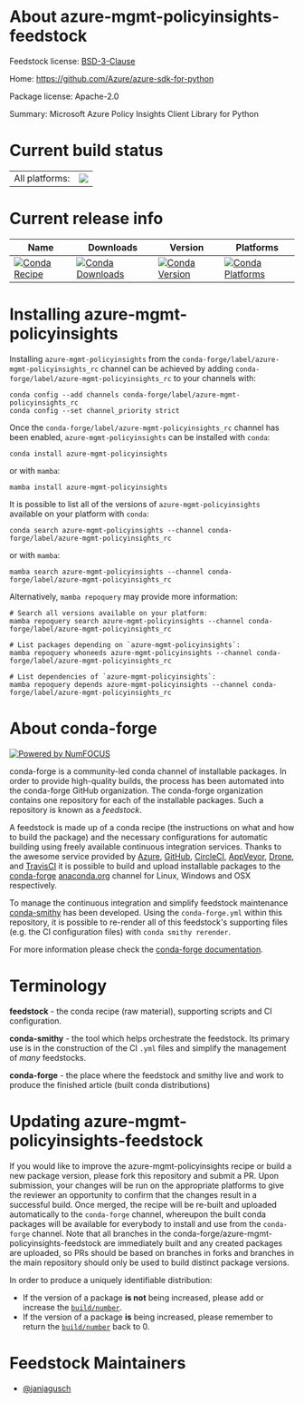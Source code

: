 About azure-mgmt-policyinsights-feedstock
=========================================

Feedstock license: [BSD-3-Clause](https://github.com/conda-forge/azure-mgmt-policyinsights-feedstock/blob/main/LICENSE.txt)

Home: https://github.com/Azure/azure-sdk-for-python

Package license: Apache-2.0

Summary: Microsoft Azure Policy Insights Client Library for Python

Current build status
====================


<table><tr><td>All platforms:</td>
    <td>
      <a href="https://dev.azure.com/conda-forge/feedstock-builds/_build/latest?definitionId=25630&branchName=main">
        <img src="https://dev.azure.com/conda-forge/feedstock-builds/_apis/build/status/azure-mgmt-policyinsights-feedstock?branchName=main">
      </a>
    </td>
  </tr>
</table>

Current release info
====================

| Name | Downloads | Version | Platforms |
| --- | --- | --- | --- |
| [![Conda Recipe](https://img.shields.io/badge/recipe-azure--mgmt--policyinsights-green.svg)](https://anaconda.org/conda-forge/azure-mgmt-policyinsights) | [![Conda Downloads](https://img.shields.io/conda/dn/conda-forge/azure-mgmt-policyinsights.svg)](https://anaconda.org/conda-forge/azure-mgmt-policyinsights) | [![Conda Version](https://img.shields.io/conda/vn/conda-forge/azure-mgmt-policyinsights.svg)](https://anaconda.org/conda-forge/azure-mgmt-policyinsights) | [![Conda Platforms](https://img.shields.io/conda/pn/conda-forge/azure-mgmt-policyinsights.svg)](https://anaconda.org/conda-forge/azure-mgmt-policyinsights) |

Installing azure-mgmt-policyinsights
====================================

Installing `azure-mgmt-policyinsights` from the `conda-forge/label/azure-mgmt-policyinsights_rc` channel can be achieved by adding `conda-forge/label/azure-mgmt-policyinsights_rc` to your channels with:

```
conda config --add channels conda-forge/label/azure-mgmt-policyinsights_rc
conda config --set channel_priority strict
```

Once the `conda-forge/label/azure-mgmt-policyinsights_rc` channel has been enabled, `azure-mgmt-policyinsights` can be installed with `conda`:

```
conda install azure-mgmt-policyinsights
```

or with `mamba`:

```
mamba install azure-mgmt-policyinsights
```

It is possible to list all of the versions of `azure-mgmt-policyinsights` available on your platform with `conda`:

```
conda search azure-mgmt-policyinsights --channel conda-forge/label/azure-mgmt-policyinsights_rc
```

or with `mamba`:

```
mamba search azure-mgmt-policyinsights --channel conda-forge/label/azure-mgmt-policyinsights_rc
```

Alternatively, `mamba repoquery` may provide more information:

```
# Search all versions available on your platform:
mamba repoquery search azure-mgmt-policyinsights --channel conda-forge/label/azure-mgmt-policyinsights_rc

# List packages depending on `azure-mgmt-policyinsights`:
mamba repoquery whoneeds azure-mgmt-policyinsights --channel conda-forge/label/azure-mgmt-policyinsights_rc

# List dependencies of `azure-mgmt-policyinsights`:
mamba repoquery depends azure-mgmt-policyinsights --channel conda-forge/label/azure-mgmt-policyinsights_rc
```


About conda-forge
=================

[![Powered by
NumFOCUS](https://img.shields.io/badge/powered%20by-NumFOCUS-orange.svg?style=flat&colorA=E1523D&colorB=007D8A)](https://numfocus.org)

conda-forge is a community-led conda channel of installable packages.
In order to provide high-quality builds, the process has been automated into the
conda-forge GitHub organization. The conda-forge organization contains one repository
for each of the installable packages. Such a repository is known as a *feedstock*.

A feedstock is made up of a conda recipe (the instructions on what and how to build
the package) and the necessary configurations for automatic building using freely
available continuous integration services. Thanks to the awesome service provided by
[Azure](https://azure.microsoft.com/en-us/services/devops/), [GitHub](https://github.com/),
[CircleCI](https://circleci.com/), [AppVeyor](https://www.appveyor.com/),
[Drone](https://cloud.drone.io/welcome), and [TravisCI](https://travis-ci.com/)
it is possible to build and upload installable packages to the
[conda-forge](https://anaconda.org/conda-forge) [anaconda.org](https://anaconda.org/)
channel for Linux, Windows and OSX respectively.

To manage the continuous integration and simplify feedstock maintenance
[conda-smithy](https://github.com/conda-forge/conda-smithy) has been developed.
Using the ``conda-forge.yml`` within this repository, it is possible to re-render all of
this feedstock's supporting files (e.g. the CI configuration files) with ``conda smithy rerender``.

For more information please check the [conda-forge documentation](https://conda-forge.org/docs/).

Terminology
===========

**feedstock** - the conda recipe (raw material), supporting scripts and CI configuration.

**conda-smithy** - the tool which helps orchestrate the feedstock.
                   Its primary use is in the construction of the CI ``.yml`` files
                   and simplify the management of *many* feedstocks.

**conda-forge** - the place where the feedstock and smithy live and work to
                  produce the finished article (built conda distributions)


Updating azure-mgmt-policyinsights-feedstock
============================================

If you would like to improve the azure-mgmt-policyinsights recipe or build a new
package version, please fork this repository and submit a PR. Upon submission,
your changes will be run on the appropriate platforms to give the reviewer an
opportunity to confirm that the changes result in a successful build. Once
merged, the recipe will be re-built and uploaded automatically to the
`conda-forge` channel, whereupon the built conda packages will be available for
everybody to install and use from the `conda-forge` channel.
Note that all branches in the conda-forge/azure-mgmt-policyinsights-feedstock are
immediately built and any created packages are uploaded, so PRs should be based
on branches in forks and branches in the main repository should only be used to
build distinct package versions.

In order to produce a uniquely identifiable distribution:
 * If the version of a package **is not** being increased, please add or increase
   the [``build/number``](https://docs.conda.io/projects/conda-build/en/latest/resources/define-metadata.html#build-number-and-string).
 * If the version of a package **is** being increased, please remember to return
   the [``build/number``](https://docs.conda.io/projects/conda-build/en/latest/resources/define-metadata.html#build-number-and-string)
   back to 0.

Feedstock Maintainers
=====================

* [@janjagusch](https://github.com/janjagusch/)

